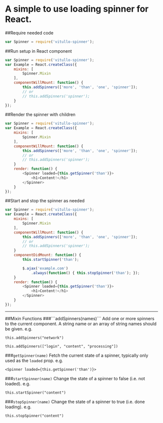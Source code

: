 # A simple to use loading spinner for React.


##Require needed code
```javascript
var Spinner = require('vitullo-spinner');
```
##Run setup in React component
```javascript
var Spinner = require('vitullo-spinner');
var Example = React.createClass({
	mixins: [
		Spinner.Mixin
	],
	componentWillMount: function() {
		this.addSpinners(['more', 'than', 'one', 'spinner']);
		// or
		// this.addSpinners('spinner');
	}
});
```
##Render the spinner with children
```javascript
var Spinner = require('vitullo-spinner');
var Example = React.createClass({
	mixins: [
		Spinner.Mixin
	],
	componentWillMount: function() {
		this.addSpinners(['more', 'than', 'one', 'spinner']);
		// or
		// this.addSpinners('spinner');
	}
	render: function() {
		<Spinner loaded={this.getSpinner('than')}>
			<h1>Content!</h1>
		</Spinner>
	}
});
```
##Start and stop the spinner as needed
```javascript
var Spinner = require('vitullo-spinner');
var Example = React.createClass({
	mixins: [
		Spinner.Mixin
	],
	componentWillMount: function() {
		this.addSpinners(['more', 'than', 'one', 'spinner']);
		// or
		// this.addSpinners('spinner');
	}
	componentDidMount: function() {
		this.startSpinner('than');

		$.ajax('example.com')
		 	.always(function() { this.stopSpinner('than'); });
  	}
	render: function() {
		<Spinner loaded={this.getSpinner('than')}>
			<h1>Content!</h1>
		</Spinner>
	}
});
```
<hr/>
##Mixin Functions
###```addSpinners(names)```
Add one or more spinners to the current component. A string name or an array of string names should be given.  
e.g.

  `this.addSpinners("network")`

  `this.addSpinners(["login", "content", "processing"])`

###```getSpinner(name)```
Fetch the current state of a spinner, typically only used as the `loaded` prop.
e.g.

  `<Spinner loaded={this.getSpinner('than')}>`

###```startSpinner(name)```
Change the state of a spinner to false (i.e. not loaded). 
e.g.

  `this.startSpinner("content")`
  
###```stopSpinner(name)```
Change the state of a spinner to true (i.e. done loading). 
e.g.

  `this.stopSpinner("content")`

